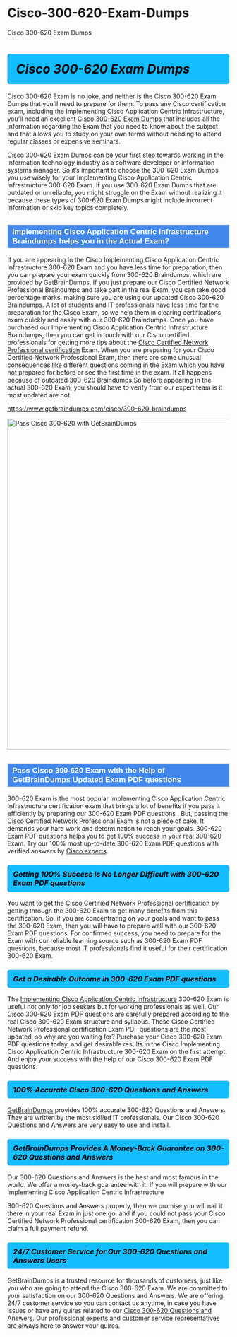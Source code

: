 # Cisco-300-620-Exam-Dumps
Cisco 300-620 Exam Dumps
<h1><strong><span style="display: block; color: #000000; background: #14BDFF; border: 0.5px solid #AED6F1; border-left: 3px solid #3498DB; padding: .6em; border-radius: 6px;">                     <em>Cisco 300-620 <span class="exam_variation">Exam Dumps</span> </em>                </span></strong>            </h1>                        <p>Cisco 300-620 Exam is no joke, and neither is the Cisco 300-620 <span class="exam_variation">Exam Dumps</span> that you’ll need to prepare for them. To pass any Cisco certification exam,             including the Implementing Cisco Application Centric Infrastructure, you’ll need an excellent <a href="https://www.getbraindumps.com/cisco/300-620-braindumps">Cisco 300-620 <span class="exam_variation">Exam Dumps</span></a> that includes             all the information regarding the Exam that you need to know about the subject and that allows you to study on your own terms             without needing to attend regular classes or expensive seminars.</p>                        <p>Cisco 300-620 <span class="exam_variation">Exam Dumps</span> can be your first step towards working in the information technology industry as a software developer or             information systems manager. So it’s important to choose the 300-620 <span class="exam_variation">Exam Dumps</span> you use wisely for your             Implementing Cisco Application Centric Infrastructure 300-620 Exam. If you use 300-620 <span class="exam_variation">Exam Dumps</span>             that are outdated or unreliable, you might struggle on the Exam without realizing it because these types of 300-620 <span class="exam_variation">Exam Dumps</span>             might include incorrect information or skip key topics completely.</p>                        <h2 style="background: #4287ec; border: 1px solid #cccccc; padding: 5px 10px;">                <span style="color: #ffffff;">                    <span style="font-size: 11pt;">                        <span style="line-height: normal;">                            <span style="font-family: Calibri,sans-serif;">                                <strong>                                    <span style="font-size: 13.0pt;">Implementing Cisco Application Centric Infrastructure <span class="exam_variation2">Braindumps</span> helps you in the Actual Exam?</span>                                </strong>                            </span>                        </span>                    </span>                </span>            </h2>                        <p>If you are appearing in the Cisco Implementing Cisco Application Centric Infrastructure 300-620 Exam and             you have less time for preparation, then you can prepare your exam quickly from 300-620 <span class="exam_variation2">Braindumps</span>, which are provided by GetBrainDumps.             If you just prepare our Cisco Certified Network Professional <span class="exam_variation2">Braindumps</span> and take part in the real Exam, you can take good percentage marks, making sure you are             using our updated Cisco 300-620 <span class="exam_variation2">Braindumps</span>. A lot of students and IT professionals have less time for the preparation for the Cisco Exam,             so we help them in clearing certifications exam quickly and easily with our 300-620 <span class="exam_variation2">Braindumps</span>. Once you have purchased our             Implementing Cisco Application Centric Infrastructure <span class="exam_variation2">Braindumps</span>, then you can get in touch with our             Cisco certified professionals for getting more tips about the <a href="https://www.getbraindumps.com/cisco/ccnp-braindumps.html">Cisco Certified Network Professional certification</a> Exam. When you are preparing for your              Cisco Certified Network Professional Exam, then there are some unusual consequences like different questions coming in the Exam which you have not prepared            for before or see the first time in the exam. It all happens because of outdated 300-620 <span class="exam_variation2">Braindumps</span>,So before appearing in the actual             300-620 Exam, you should have to verify from our expert team is it most updated are not.</p>                        <p><a href="https://www.getbraindumps.com/cisco/300-620-braindumps">https://www.getbraindumps.com/cisco/300-620-braindumps</a></p>                        <p><a href="https://www.getbraindumps.com/"><img src="https://www.getbraindumps.com/images/get-updated-exam-questions-with-discount-getbraindumps.jpg" class="postImage" alt="Pass Cisco 300-620 with GetBrainDumps" width="750"></a></p>                            <h2 style="background: #4287ec; border: 1px solid #cccccc; padding: 5px 10px;">                <span style="color: #ffffff;">                    <span style="font-size: 11pt;">                        <span style="line-height: normal;">                            <span style="font-family: Calibri,sans-serif;">                                <strong>                                    <span style="font-size: 13.0pt;">Pass Cisco 300-620 Exam with the Help of GetBrainDumps Updated <span class="exam_variation3">Exam PDF questions</span></span>                                </strong>                            </span>                        </span>                    </span>                </span>            </h2>                        <p>300-620 Exam is the most popular Implementing Cisco Application Centric Infrastructure certification exam that brings a             lot of benefits if you pass it efficiently by preparing our 300-620 <span class="exam_variation3">Exam PDF questions</span> . But, passing the Cisco Certified Network Professional Exam is not a piece of cake,             It demands your hard work and determination to reach your goals. 300-620 <span class="exam_variation3">Exam PDF questions</span> helps you to get 100% success in your real 300-620 Exam.             Try our 100% most up-to-date 300-620 <span class="exam_variation3">Exam PDF questions</span> with verified answers by <a href="https://www.getbraindumps.com/cisco-braindumps.html">Cisco experts</a>.</p>                        <h3>                <strong>                    <span style="display: block; color: #000000; background: #14BDFF; border: 0.5px solid #AED6F1; border-left: 3px solid #3498DB; padding: .6em; border-radius: 6px;">                        <em>Getting 100% Success Is No Longer Difficult with 300-620 <span class="exam_variation3">Exam PDF questions</span></em>                    </span>                </strong>            </h3>                        <p>You want to get the Cisco Certified Network Professional certification by getting through the 300-620 Exam to get many benefits from this certification.             So, if you are concentrating on your goals and want to pass the 300-620 Exam, then you will have to prepare well with our 300-620 <span class="exam_variation3">Exam PDF questions</span>.             For confirmed success, you need to prepare for the Exam with our reliable learning source such as 300-620 <span class="exam_variation3">Exam PDF questions</span>, because most             IT professionals find it useful for their certification 300-620 Exam.</p>                        <h3>                <strong>                    <span style="display: block; color: #000000; background: #14BDFF; border: 0.5px solid #AED6F1; border-left: 3px solid #3498DB; padding: .6em; border-radius: 6px;">                        <em>Get a Desirable Outcome in 300-620 <span class="exam_variation3">Exam PDF questions</span></em>                    </span>                </strong>            </h3>                        <p>The <a href="https://www.getbraindumps.com/cisco/300-620-braindumps">Implementing Cisco Application Centric Infrastructure</a> 300-620 Exam is useful not only for job seekers but             for working professionals as well. Our Cisco 300-620 <span class="exam_variation3">Exam PDF questions</span> are carefully prepared according to the real Cisco 300-620 Exam structure and syllabus.             These Cisco Certified Network Professional certification <span class="exam_variation3">Exam PDF questions</span> are the most updated, so why are you waiting for? Purchase your Cisco 300-620 <span class="exam_variation3">Exam PDF questions</span> today,             and get desirable results in the Cisco Implementing Cisco Application Centric Infrastructure 300-620 Exam on the first attempt.             And enjoy your success with the help of our Cisco 300-620 <span class="exam_variation3">Exam PDF questions</span>.</p>                        <h3>                <strong>                    <span style="display: block; color: #000000; background: #14BDFF; border: 0.5px solid #AED6F1; border-left: 3px solid #3498DB; padding: .6em; border-radius: 6px;">                        <em>100% Accurate Cisco 300-620 <span class="exam_variation4">Questions and Answers</span></em>                    </span>                </strong>            </h3>                        <p><a href="https://www.getbraindumps.com/">GetBrainDumps</a> provides 100% accurate 300-620 <span class="exam_variation4">Questions and Answers</span>. They are written by the most skilled IT professionals.             Our Cisco 300-620 <span class="exam_variation4">Questions and Answers</span> are very easy to use and install.</p>                        <h3>                <strong>                    <span style="display: block; color: #000000; background: #14BDFF; border: 0.5px solid #AED6F1; border-left: 3px solid #3498DB; padding: .6em; border-radius: 6px;">                        <em>GetBrainDumps Provides A Money-Back Guarantee on  300-620 <span class="exam_variation4">Questions and Answers</span></em>                    </span>                </strong>            </h3>                        <p>Our 300-620 <span class="exam_variation4">Questions and Answers</span> is the best and most famous in the world. We offer a money-back guarantee with it.             If you will prepare with our Implementing Cisco Application Centric Infrastructure</p>            <p>300-620 <span class="exam_variation4">Questions and Answers</span> properly, then we promise you will nail it there in your real Exam in just one go, and             if you could not pass your Cisco Certified Network Professional certification 300-620 Exam, then you can claim a full payment refund.</p>                        <h3>                <strong>                    <span style="display: block; color: #000000; background: #14BDFF; border: 0.5px solid #AED6F1; border-left: 3px solid #3498DB; padding: .6em; border-radius: 6px;">                        <em>24/7 Customer Service for Our 300-620 <span class="exam_variation4">Questions and Answers</span> Users</em>                    </span>                </strong>            </h3>                        <p>GetBrainDumps is a trusted resource for thousands of customers, just like you who are going to attend the Cisco 300-620 Exam.             We are committed to your satisfaction on our 300-620 <span class="exam_variation4">Questions and Answers</span>. We are offering 24/7 customer service so you can contact us anytime,             in case you have issues or have any quires related to our <a href="https://www.getbraindumps.com/cisco/300-620-braindumps">Cisco 300-620 <span class="exam_variation4">Questions and Answers</span></a>. Our professional experts and customer service             representatives are always here to answer your quires.</p>                    
